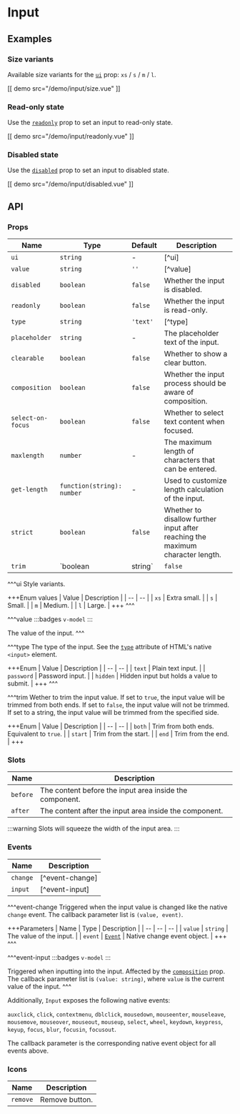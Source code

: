 # Input

## Examples

### Size variants

Available size variants for the [`ui`](#props-ui) prop: `xs` / `s` / `m` / `l`.

[[ demo src="/demo/input/size.vue" ]]

### Read-only state

Use the [`readonly`](#props-readonly) prop to set an input to read-only state.

[[ demo src="/demo/input/readonly.vue" ]]

### Disabled state

Use the [`disabled`](#props-disabled) prop to set an input to disabled state.

[[ demo src="/demo/input/disabled.vue" ]]

## API

### Props

| Name | Type | Default | Description |
| -- | -- | -- | -- |
| ``ui`` | `string` | - | [^ui] |
| ``value`` | `string` | `''` | [^value] |
| ``disabled`` | `boolean` | `false` | Whether the input is disabled. |
| ``readonly`` | `boolean` | `false` | Whether the input is read-only. |
| ``type`` | `string` | `'text'` | [^type] |
| ``placeholder`` | `string` | - | The placeholder text of the input. |
| ``clearable`` | `boolean` | `false` | Whether to show a clear button. |
| ``composition`` | `boolean` | `false` | Whether the input process should be aware of composition. |
| ``select-on-focus`` | `boolean` | `false` | Whether to select text content when focused. |
| ``maxlength`` | `number` | - | The maximum length of characters that can be entered. |
| ``get-length`` | `function(string): number` | - | Used to customize length calculation of the input. |
| ``strict`` | `boolean` | `false` | Whether to disallow further input after reaching the maximum character length. |
| ``trim`` | `boolean | string` | `false` | [^trim] |

^^^ui
Style variants.

+++Enum values
| Value | Description |
| -- | -- |
| `xs` | Extra small. |
| `s` | Small. |
| `m` | Medium. |
| `l` | Large. |
+++
^^^

^^^value
:::badges
`v-model`
:::

The value of the input.
^^^

^^^type
The type of the input. See the [`type`](https://developer.mozilla.org/en-US/docs/Web/HTML/Element/input#attr-type) attribute of HTML's native `<input>` element.

+++Enum
| Value | Description |
| -- | -- |
| `text` | Plain text input. |
| `password` | Password input. |
| `hidden` | Hidden input but holds a value to submit. |
+++
^^^

^^^trim
Wether to trim the input value. If set to `true`, the input value will be trimmed from both ends. If set to `false`, the input value will not be trimmed. If set to a string, the input value will be trimmed from the specified side.

+++Enum
| Value | Description |
| -- | -- |
| `both` | Trim from both ends. Equivalent to `true`. |
| `start` | Trim from the start. |
| `end` | Trim from the end. |
+++

### Slots

| Name | Description |
| -- | -- |
| ``before`` | The content before the input area inside the component. |
| ``after`` | The content after the input area inside the component. |

:::warning
Slots will squeeze the width of the input area.
:::

### Events

| Name | Description |
| -- | -- |
| ``change`` | [^event-change] |
| ``input`` | [^event-input] |

^^^event-change
Triggered when the input value is changed like the native `change` event. The callback parameter list is `(value, event)`.

+++Parameters
| Name | Type | Description |
| -- | -- | -- |
| `value` | `string` | The value of the input. |
| `event` | [`Event`](https://developer.mozilla.org/en-US/docs/Web/Events/change) | Native change event object. |
+++
^^^

^^^event-input
:::badges
`v-model`
:::

Triggered when inputting into the input. Affected by the [`composition`](#props-composition) prop.  The callback parameter list is `(value: string)`, where `value` is the current value of the input.
^^^

Additionally, `Input` exposes the following native events:

`auxclick`, `click`, `contextmenu`, `dblclick`, `mousedown`, `mouseenter`, `mouseleave`, `mousemove`, `mouseover`, `mouseout`, `mouseup`, `select`, `wheel`, `keydown`, `keypress`, `keyup`, `focus`, `blur`, `focusin`, `focusout`.

The callback parameter is the corresponding native event object for all events above.

### Icons

| Name | Description |
| -- | -- |
| ``remove`` | Remove button. |
